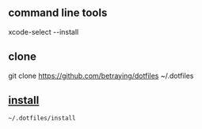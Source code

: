 ## command line tools
xcode-select --install

## clone
git clone https://github.com/betraying/dotfiles ~/.dotfiles

## [install](https://github.com/betraying/dotfiles/blob/master/install)
```shell
~/.dotfiles/install
```
